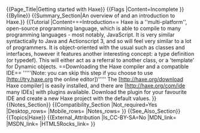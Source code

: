{{Page_Title|Getting started with Haxe}}
{{Flags
|Content=Incomplete
}}
{{Byline}}
{{Summary_Section|An overview of and an introduction to Haxe.}}
{{Tutorial
|Content===Introduction==
Haxe is a ''multi-platform'', open-source programming language, which is able to compile to many programming languages - most notably, JavaScript. It is very similar syntactically to Java and Actionscript 3, and so will feel very similar to a lot of programmers. It is object-oriented with the usual such as classes and interfaces, however it features another interesting concept: a type definition (or typedef). This will either act as a referral to another class, or a 'template' for Dynamic objects.
==Downloading the Haxe compiler and a compatible IDE==
'''''(Note: you can skip this step if you choose to use [http://try.haxe.org the online editor])'''''
The [http://haxe.org/download Haxe compiler] is easily installed, and there are [http://haxe.org/com/ide many IDEs] with plugins available. Download the plugin for your favourite IDE and create a new Haxe project with the default values.
}}
{{Notes_Section}}
{{Compatibility_Section
|Not_required=Yes
|Desktop_rows=
|Mobile_rows=
|Notes_rows=
}}
{{See_Also_Section}}
{{Topics|Haxe}}
{{External_Attribution
|Is_CC-BY-SA=No
|MDN_link=
|MSDN_link=
|HTML5Rocks_link=
}}